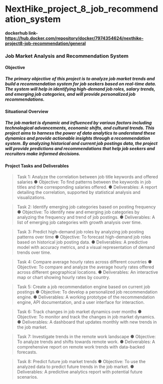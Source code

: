 # NextHike_project_8_job_recommendation_system

#### dockerhub link-https://hub.docker.com/repository/docker/7974354624/nexthike-project8-job-recommendation/general

### Job Market Analysis and Recommendation System

#### Objective
##### The primary objective of this project is to analyze job market trends and build a recommendation system for job seekers based on real-time data. The system will help in identifying high-demand job roles, salary trends, and emerging job categories, and will provide personalized job recommendations.

#### Situational Overview
##### The job market is dynamic and influenced by various factors including technological advancements, economic shifts, and cultural trends. This project aims to harness the power of data analytics to understand these dynamics and provide actionable insights through a recommendation system. By analyzing historical and current job postings data, the project will provide predictions and recommendations that help job seekers and recruiters make informed decisions.

#### Project Tasks and Deliverables

> Task 1: Analyze the correlation between job title keywords and offered salaries
  ● Objective: To find patterns between the keywords in job titles and the corresponding salaries offered.
  ● Deliverables: A report detailing the correlation, supported by statistical analysis and visualizations.

> Task 2: Identify emerging job categories based on posting frequency
  ● Objective: To identify new and emerging job categories by analyzing the frequency and trend of job postings.
  ● Deliverables: A list of emerging job categories with growth analysis over time.

> Task 3: Predict high-demand job roles by analyzing job posting patterns over time
  ● Objective: To forecast high-demand job roles based on historical job posting data.
  ● Deliverables: A predictive model with accuracy metrics, and a visual representation of demand trends over time.

> Task 4: Compare average hourly rates across different countries
  ● Objective: To compare and analyze the average hourly rates offered across different geographical locations.
  ● Deliverables: An interactive map or chart showing hourly rates by country.

> Task 5: Create a job recommendation engine based on current job postings
  ● Objective: To develop a personalized job recommendation engine.
  ● Deliverables: A working prototype of the recommendation engine, API documentation, and a user interface for interaction.

> Task 6: Track changes in job market dynamics over months
  ● Objective: To monitor and track the changes in job market dynamics.
  ● Deliverables: A dashboard that updates monthly with new trends in the job market.

> Task 7: Investigate trends in the remote work landscape
  ● Objective: To analyze trends and shifts towards remote work.
  ● Deliverables: A comprehensive report on remote work trends with data-backed forecasts.

> Task 8: Predict future job market trends
  ● Objective: To use the analyzed data to predict future trends in the job market.
  ● Deliverables: A predictive analytics report with potential future scenarios.
